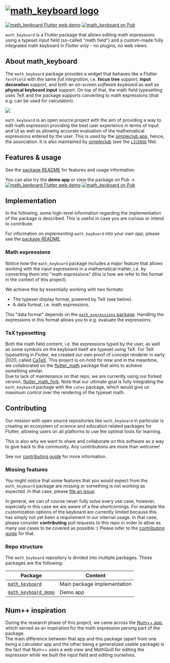# [![math_keyboard logo][logo]][demo]

[![math_keyboard Flutter web demo][demo shield]][demo]
[![math_keyboard on Pub][pub shield]][pub]

`math_keyboard` is a Flutter package that allows editing math expressions using a typeset input
field (so-called "math field") and a custom-made fully integrated math keyboard in _Flutter only_ -
no plugins, no web views.

## About math_keyboard

The `math_keyboard` package provides a widget that behaves like a Flutter `TextField` with the same
_full integration_, i.e. **focus tree** support, **input decoration** support, and both an
_on-screen software keyboard_ as well as **physical keyboard input** support. On top of that, the
math field typesetting uses TeX and the package supports converting to math expressions (that e.g.
can be used for calculation).

[![](https://i.imgur.com/FYl1TqF.png)][demo]

`math_keyboard` is an open source project with the aim of providing a way to edit math expression
providing the best user experience in terms of input and UI as well as allowing accurate evaluation
of the mathematical expressions entered by the user. This is used by the
[simpleclub app][simpleclub], hence, the association. It is also maintained by [simpleclub]
(see the [`LICENSE`][license] file).

## Features & usage

See the [package README][package readme] for features and usage information.

You can also try the **demo app** or view the package on Pub →
[![math_keyboard Flutter web demo][demo shield]][demo]
[![math_keyboard on Pub][pub shield]][pub]

## Implementation

In the following, some high-level information regarding the implementation of the package is
described. This is useful in case you are curious or intend to contribute.

For information on *implementing `math_keyboard` into your own app*, please see the
[package README][pub].

### Math expressions

Notice how the `math_keyboard` package includes a major feature that allows working with the input
expressions in a mathematical matter, i.e. by converting them into "math expressions" (this is how
we refer to the format in the context of this project).

We achieve this by essentially working with two formats:

* The typeset display format, powered by TeX (see below).
* A data format, i.e. math expressions.

This "data format" depends on the [`math_expressions` package][math_expressions]. Handling the
expressions in this format allows you to e.g. evaluate the expressions.

### TeX typesetting

Both the math field content, i.e. the expressions typed by the user, as well as some symbols on the
keyboard itself are typeset using TeX. For TeX typesetting in Flutter, we created our own proof of
concept renderer in early 2020, called [CaTeX][catex]. This project is on-hold for now and in the
meantime, we collaborated on the [flutter_math] package that aims to achieve something similar.  
Due to lack of maintenance on that repo, we are currently using our forked version,
[flutter_math_fork]. Note that our ultimate goal is fully integrating the `math_keyboard` package
with the `catex` package, which would give us maximum control over the rendering of the typeset math.

## Contributing

Our mission with open source repositories like `math_keyboard` in particular is creating an
ecosystem of science and education related packages for Flutter, allowing users on all platforms to
use the optimal tools for learning.

This is also why we want to share and collaborate on this software as a way to give back to the
community. Any contributions are more than welcome!

See our [contributing guide][contributing] for more information.

### Missing features

You might notice that some features that you would expect from the `math_keyboard` package are
missing or something is not working as expected. In that case, please [file an issue][issues].

In general, we can of course never fully solve every use case, however, especially in this case we
are aware of a few shortcomings. For example the customization options of the keyboard are currently
limited because this has simply not yet been a requirement in our internal usage. In that case,
please consider **contributing** pull requests to this repo in order to allow as many use cases
to be covered as possible :) Please refer to the [contributing guide][contributing] for that.

### Repo structure

The `math_keyboard` repository is divided into multiple packages. These packages are the following:

| Package                                                                                           | Content                     |
| --------------------------------------------------------------------------------------------------| --------------------------- |
| [`math_keyboard`](https://github.com/simpleclub/math_keyboard/tree/main/math_keyboard)            | Main package implementation |
| [`math_keyboard_demo`](https://github.com/simpleclub/math_keyboard/tree/main/math_keyboard_demo)  | Demo app                    |

## Num++ inspiration

During the research phase of this project, we came across the [Num++ app][numpp], which served as
an inspiration for the math expression parsing part of the package.  
The main difference between that app and this package (apart from one being a calculator app and the
other being a generalized usable package) is the fact that Num++ uses a web view and MathQuill for
editing the expression while we built the input field and editing ourselves.

[logo]: https://i.imgur.com/gCdWyka.png
[simpleclub]: https://github.com/simpleclub
[demo]: https://simpleclub.github.io/math_keyboard
[demo shield]: https://img.shields.io/badge/math_keyboard-demo-FFC107
[pub shield]: https://img.shields.io/pub/v/math_keyboard.svg
[pub]: https://pub.dev/packages/math_keyboard
[example]: https://github.com/simpleclub/math_keyboard/tree/main/math_keyboard/example
[contributing]: https://github.com/simpleclub/math_keyboard/blob/main/CONTRIBUTING.md
[issues]: https://github.com/simpleclub/math_keyboard/issues
[license]: https://github.com/simpleclub/math_keyboard/blob/main/LICENSE
[package readme]: https://github.com/simpleclub/math_keyboard/tree/main/math_keyboard
[catex]: https://github.com/simpleclub/CaTeX
[flutter_math]: https://github.com/znjameswu/flutter_math
[flutter_math_fork]: https://github.com/simpleclub-extended/flutter_math_fork
[math_expressions]: https://pub.dev/packages/math_expressions
[numpp]: https://github.com/DylanXie123/Num-Plus-Plus
